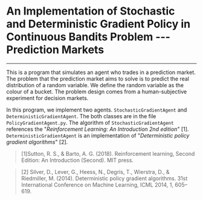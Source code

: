 # An Implementation of Stochastic and Deterministic Gradient Policy in Continuous Bandits Problem --- Prediction Markets
---
This is a program that simulates an agent who trades in a prediction market. The problem that the prediction market aims to solve is to predict the real distribution of a random variable. We define the random variable as the colour of a bucket. The problem design comes from a human-subjective experiment for decision markets.

In this program, we implement two agents. `StochasticGradientAgent` and `DeterministicGradientAgent`. The both classes are in the file `PolicyGradientAgent.py`. The algorithm of `StochasticGradientAgent` references the "_Reinforcement Learning: An Introduction 2nd edition_" [1]. `DeterministicGradientAgent` is an implementation of "_Deterministic policy gradient algorithms_" [2]. 

> [1]Sutton, R. S., & Barto, A. G. (2018). Reinforcement learning, Second Edition: An Introduction (Second). MIT press.

> [2] Silver, D., Lever, G., Heess, N., Degris, T., Wierstra, D., & Riedmiller, M. (2014). Deterministic policy gradient algorithms. 31st International Conference on Machine Learning, ICML 2014, 1, 605–619.

